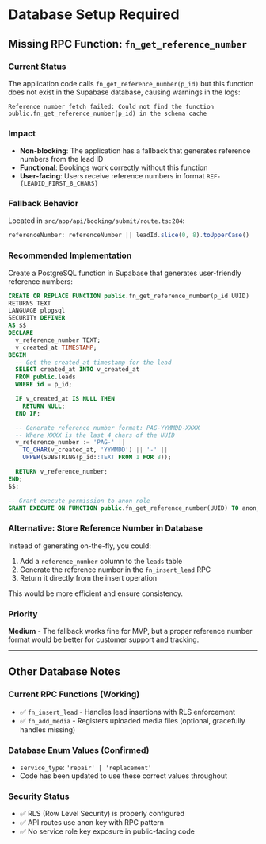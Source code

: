 # Database Setup Required

## Missing RPC Function: `fn_get_reference_number`

### Current Status
The application code calls `fn_get_reference_number(p_id)` but this function does not exist in the Supabase database, causing warnings in the logs:
```
Reference number fetch failed: Could not find the function public.fn_get_reference_number(p_id) in the schema cache
```

### Impact
- **Non-blocking**: The application has a fallback that generates reference numbers from the lead ID
- **Functional**: Bookings work correctly without this function
- **User-facing**: Users receive reference numbers in format `REF-{LEADID_FIRST_8_CHARS}`

### Fallback Behavior
Located in `src/app/api/booking/submit/route.ts:284`:
```typescript
referenceNumber: referenceNumber || leadId.slice(0, 8).toUpperCase()
```

### Recommended Implementation
Create a PostgreSQL function in Supabase that generates user-friendly reference numbers:

```sql
CREATE OR REPLACE FUNCTION public.fn_get_reference_number(p_id UUID)
RETURNS TEXT
LANGUAGE plpgsql
SECURITY DEFINER
AS $$
DECLARE
  v_reference_number TEXT;
  v_created_at TIMESTAMP;
BEGIN
  -- Get the created_at timestamp for the lead
  SELECT created_at INTO v_created_at
  FROM public.leads
  WHERE id = p_id;

  IF v_created_at IS NULL THEN
    RETURN NULL;
  END IF;

  -- Generate reference number format: PAG-YYMMDD-XXXX
  -- Where XXXX is the last 4 chars of the UUID
  v_reference_number := 'PAG-' ||
    TO_CHAR(v_created_at, 'YYMMDD') || '-' ||
    UPPER(SUBSTRING(p_id::TEXT FROM 1 FOR 8));

  RETURN v_reference_number;
END;
$$;

-- Grant execute permission to anon role
GRANT EXECUTE ON FUNCTION public.fn_get_reference_number(UUID) TO anon;
```

### Alternative: Store Reference Number in Database
Instead of generating on-the-fly, you could:
1. Add a `reference_number` column to the `leads` table
2. Generate the reference number in the `fn_insert_lead` RPC
3. Return it directly from the insert operation

This would be more efficient and ensure consistency.

### Priority
**Medium** - The fallback works fine for MVP, but a proper reference number format would be better for customer support and tracking.

---

## Other Database Notes

### Current RPC Functions (Working)
- ✅ `fn_insert_lead` - Handles lead insertions with RLS enforcement
- ✅ `fn_add_media` - Registers uploaded media files (optional, gracefully handles missing)

### Database Enum Values (Confirmed)
- `service_type`: `'repair' | 'replacement'`
- Code has been updated to use these correct values throughout

### Security Status
- ✅ RLS (Row Level Security) is properly configured
- ✅ API routes use anon key with RPC pattern
- ✅ No service role key exposure in public-facing code
